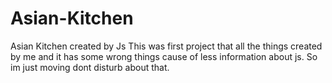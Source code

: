 # Asian-Kitchen
Asian Kitchen created by Js
 This was first project that all the things created by me and it has some wrong things cause of less information about js. So im just moving dont disturb about that.
